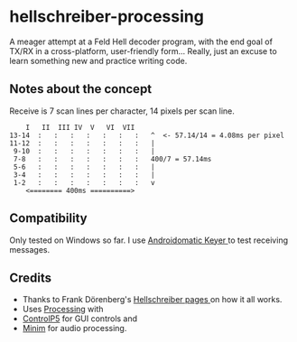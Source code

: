 
# hellschreiber-processing

A meager attempt at a Feld Hell decoder program, with
 the end goal of TX/RX in a cross-platform, user-friendly form...
 Really, just an excuse to learn something new and practice writing code.
 

## Notes about the concept

 Receive is 7 scan lines per character, 14 pixels per scan line.
 

        I   II  III IV  V   VI  VII  
    13-14  :   :   :   :   :   :   :   ^  <- 57.14/14 = 4.08ms per pixel
    11-12  :   :   :   :   :   :   :   |
     9-10  :   :   :   :   :   :   :   |
     7-8   :   :   :   :   :   :   :   400/7 = 57.14ms
     5-6   :   :   :   :   :   :   :   |
     3-4   :   :   :   :   :   :   :   |
     1-2   :   :   :   :   :   :   :   v
        <======== 400ms ==========>

## Compatibility
Only tested on Windows so far.
I use [Androidomatic Keyer
](https://play.google.com/store/apps/details?id=com.templaro.opsiz.aka) to test receiving messages.

## Credits

 - Thanks to Frank Dörenberg's [Hellschreiber pages
   ](https://www.nonstopsystems.com/radio/hellschreiber.htm) on how it
   all works.
 - Uses [ Processing](https://processing.org/) with
 - [ControlP5](http://www.sojamo.de/libraries/controlP5/) for GUI
   controls and
 - [Minim](http://code.compartmental.net/tools/minim/) for
   audio processing.
